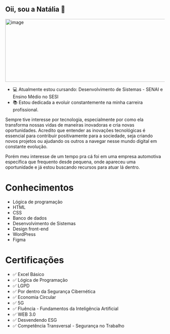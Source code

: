 ## Oii, sou a Natália 🥰

<img width="792" height="198" alt="image" src="https://github.com/user-attachments/assets/1a9c0da7-682b-4e02-9a26-0c88211e145f" />



- 💻 Atualmente estou cursando: Desenvolvimento de Sistemas - SENAI e Ensino Médio no SESI
- 📚 Estou dedicada a evoluir constantemente na minha carreira profissional.


Sempre tive interesse por tecnologia, especialmente por como ela transforma nossas vidas de maneiras inovadoras e cria novas oportunidades. 
Acredito que entender as inovações tecnológicas é essencial para contribuir positivamente para a sociedade, seja criando novos projetos ou 
ajudando os outros a navegar nesse mundo digital em constante evolução.

Porém meu interesse de um tempo pra cá foi em uma empresa automotiva específica que frequento desde pequena, onde apareceu uma oportunidade e já estou buscando recursos para atuar lá dentro.



  # Conhecimentos
  - Lógica de programação
  - HTML
  - CSS
  - Banco de dados
  - Desenvolvimento de Sistemas
  - Design front-end
  - WordPress
  - Figma
  
# Certificações
- ✅ Excel Básico
- ✅ Lógica de Programação
- ✅ LGPD
- ✅ Por dentro da Segurança Cibernética
- ✅ Economia Circular
- ✅ 5G
- ✅ Fluência - Fundamentos da Inteligência Artificial
- ✅ WEB 3.0
- ✅ Desvendendo ESG
- ✅ Competência Transversal - Segurança no Trabalho
